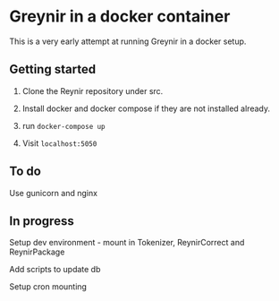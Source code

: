 # Greynir in a docker container

This is a very early attempt at running Greynir in a docker setup.

## Getting started
1. Clone the Reynir repository under src.

2. Install docker and docker compose if they are not installed already.

3. run `docker-compose up`

4. Visit `localhost:5050`

## To do

Use gunicorn and nginx

## In progress

Setup dev environment - mount in Tokenizer, ReynirCorrect and ReynirPackage

Add scripts to update db

Setup cron mounting
